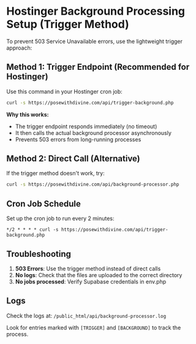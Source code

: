 # Hostinger Background Processing Setup (Trigger Method)

To prevent 503 Service Unavailable errors, use the lightweight trigger approach:

## Method 1: Trigger Endpoint (Recommended for Hostinger)

Use this command in your Hostinger cron job:

```bash
curl -s https://posewithdivine.com/api/trigger-background.php
```

**Why this works:**
- The trigger endpoint responds immediately (no timeout)
- It then calls the actual background processor asynchronously
- Prevents 503 errors from long-running processes

## Method 2: Direct Call (Alternative)

If the trigger method doesn't work, try:

```bash
curl -s https://posewithdivine.com/api/background-processor.php
```

## Cron Job Schedule

Set up the cron job to run every 2 minutes:

```
*/2 * * * * curl -s https://posewithdivine.com/api/trigger-background.php
```

## Troubleshooting

1. **503 Errors**: Use the trigger method instead of direct calls
2. **No logs**: Check that the files are uploaded to the correct directory
3. **No jobs processed**: Verify Supabase credentials in env.php

## Logs

Check the logs at: `/public_html/api/background-processor.log`

Look for entries marked with `[TRIGGER]` and `[BACKGROUND]` to track the process.